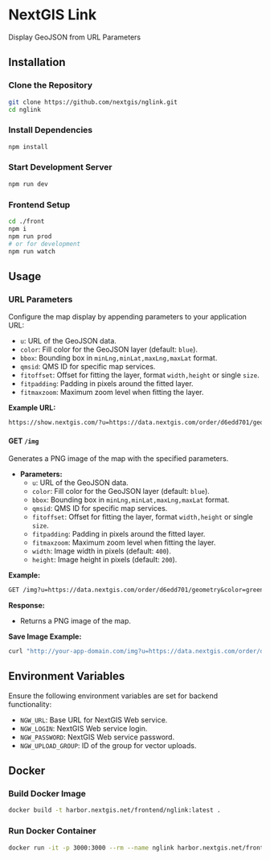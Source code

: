# NextGIS Link

Display GeoJSON from URL Parameters

## Installation

### Clone the Repository

```bash
git clone https://github.com/nextgis/nglink.git
cd nglink
```

### Install Dependencies

```bash
npm install
```

### Start Development Server

```bash
npm run dev
```

### Frontend Setup

```bash
cd ./front
npm i
npm run prod
# or for development
npm run watch
```

## Usage

### URL Parameters

Configure the map display by appending parameters to your application URL:

- `u`: URL of the GeoJSON data.
- `color`: Fill color for the GeoJSON layer (default: `blue`).
- `bbox`: Bounding box in `minLng,minLat,maxLng,maxLat` format.
- `qmsid`: QMS ID for specific map services.
- `fitoffset`: Offset for fitting the layer, format `width,height` or single `size`.
- `fitpadding`: Padding in pixels around the fitted layer.
- `fitmaxzoom`: Maximum zoom level when fitting the layer.

**Example URL:**

```txt
https://show.nextgis.com/?u=https://data.nextgis.com/order/d6edd701/geometry&color=red&padding=50&fitpadding=10
```

#### GET `/img`

Generates a PNG image of the map with the specified parameters.

- **Parameters:**
  - `u`: URL of the GeoJSON data.
  - `color`: Fill color for the GeoJSON layer (default: `blue`).
  - `bbox`: Bounding box in `minLng,minLat,maxLng,maxLat` format.
  - `qmsid`: QMS ID for specific map services.
  - `fitoffset`: Offset for fitting the layer, format `width,height` or single `size`.
  - `fitpadding`: Padding in pixels around the fitted layer.
  - `fitmaxzoom`: Maximum zoom level when fitting the layer.
  - `width`: Image width in pixels (default: `400`).
  - `height`: Image height in pixels (default: `200`).

**Example:**

```txt
GET /img?u=https://data.nextgis.com/order/d6edd701/geometry&color=green&width=800&height=600
```

**Response:**

- Returns a PNG image of the map.

**Save Image Example:**

```bash
curl "http://your-app-domain.com/img?u=https://data.nextgis.com/order/d6edd701/geometry&color=green&width=800&height=600" --output map.png
```

## Environment Variables

Ensure the following environment variables are set for backend functionality:

- `NGW_URL`: Base URL for NextGIS Web service.
- `NGW_LOGIN`: NextGIS Web service login.
- `NGW_PASSWORD`: NextGIS Web service password.
- `NGW_UPLOAD_GROUP`: ID of the group for vector uploads.

## Docker

### Build Docker Image

```bash
docker build -t harbor.nextgis.net/frontend/nglink:latest .
```

### Run Docker Container

```bash
docker run -it -p 3000:3000 --rm --name nglink harbor.nextgis.net/frontend/nglink:latest
```
